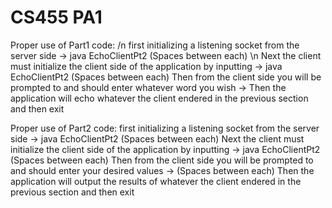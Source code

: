 # CS455 PA1
Proper use of Part1 code: /n
first initializing a listening socket from the server side -> java EchoClientPt2 <Port Number> (Spaces between each) \n
Next the client must initialize the client side of the application by inputting -> java EchoClientPt2 <Host Name> <Port Number> (Spaces between each)
Then from the client side you will be prompted to and should enter whatever word you wish -> <anything>
Then the application will echo whatever the client endered in the previous section and then exit

Proper use of Part2 code: 
first initializing a listening socket from the server side -> java EchoClientPt2 <Port Number> (Spaces between each) 
Next the client must initialize the client side of the application by inputting -> java EchoClientPt2 <Host Name> <Port Number> (Spaces between each)
Then from the client side you will be prompted to and should enter your desired values -> <Measurement Type> <Number of Probes> <Message Size> <Server Delay> (Spaces between each)
Then the application will output the results of whatever the client endered in the previous section and then exit
